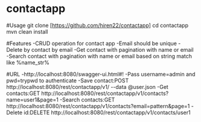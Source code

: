 # contactapp

#Usage
git clone [https://github.com/hiren22/contactapp]
cd contactapp
mvn clean install

#Features
-CRUD operation for contact app
-Email should be unique
-Delete by contact by email
-Get contact with pagination with name or email 
-Search contact with pagination with name or email based on string match like %name_str%

#URL
-http://localhost:8080/swagger-ui.html#!
-Pass username=admin and pwd=trypwd to authenticate
-Save contact:POST http://localhost:8080/rest/contactapp/v1/  --data @user.json
-Get contacts:GET http://localhost:8080/rest/contactapp/v1/contacts?name=user1&page=1
-Search contacts:GET http://localhost:8080/rest/contactapp/v1/contacts?email=pattern&page=1
-Delete id:DELETE http://localhost:8080/rest/contactapp/v1/contacts/user1

